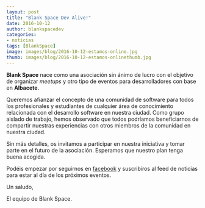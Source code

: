```yaml
---
layout: post
title: "Blank Space Dev Alive!"
date: 2016-10-12
author: blankspacedev
categories:
- noticias
tags: [BlankSpace]
image: images/blog/2016-10-12-estamos-online.jpg
thumb: images/blog/2016-10-12-estamos-onlinethumb.jpg
---
```


**Blank Space** nace como una asociación sin ánimo de lucro con el objetivo de
organizar *meetups* y otro tipo de eventos para desarrolladores con
base en **Albacete**.

Queremos afianzar el concepto de una comunidad de software para todos los profesionales
y estudiantes de cualquier área de conocimiento relacionada con el desarrollo software
en nuestra ciudad. Como grupo aislado de trabajo, hemos observado que todos podríamos
beneficiarnos de compartir nuestras experiencias con otros miembros de la comunidad
en nuestra ciudad.

Sin más detalles, os invitamos a participar en nuestra iniciativa y tomar parte en el
futuro de la asociación. Esperamos que nuestro plan tenga buena acogida.

Podéis empezar por seguirnos en [facebook](http://facebook.com/blankspacedev) y suscribiros al feed de
noticias para estar al día de los próximos eventos.

Un saludo,

El equipo de Blank Space.
